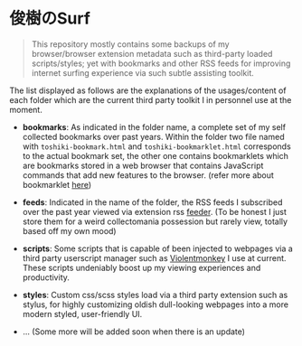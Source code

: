 # 俊樹のSurf

> This repository mostly contains some backups of my browser/browser extension metadata such as third-party loaded scripts/styles; yet with bookmarks and other RSS feeds for improving internet surfing experience via such subtle assisting toolkit.

The list displayed as follows are the explanations of the usages/content of each folder which are the current third party toolkit I in personnel use at the moment.

- **bookmarks**: As indicated in the folder name, a complete set of my self collected bookmarks over past years. Within the folder two file named with `toshiki-bookmark.html` and `toshiki-bookmarklet.html` corresponds to the actual bookmark set, the other one contains bookmarklets which are bookmarks stored in a web browser that contains JavaScript commands that add new features to the browser. (refer more about bookmarklet [here](https://en.wikipedia.org/wiki/Bookmarklet))

- **feeds**: Indicated in the name of the folder, the RSS feeds I subscribed over the past year viewed via extension rss [feeder](https://feeder.co). (To be honest I just store them for a weird collectomania possession but rarely view, totally based off my own mood)

- **scripts**: Some scripts that is capable of been injected to webpages via a third party userscript manager such as [Violentmonkey](https://violentmonkey.github.io/) I use at current. These scripts undeniably boost up my viewing experiences and productivity.

- **styles**: Custom css/scss styles load via a third party extension such as stylus, for highly customizing oldish dull-looking webpages into a more modern styled, user-friendly UI.

- ... (Some more will be added soon when there is an update)